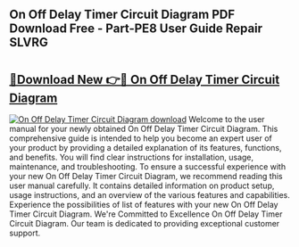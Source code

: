 ## On Off Delay Timer Circuit Diagram PDF Download Free - Part-PE8 User Guide Repair SLVRG

# <h2><a href="http://dfuigh.blite.top/?on=On+Off+Delay+Timer+Circuit+Diagram">🔗Download New 👉🔴 On Off Delay Timer Circuit Diagram</a></h2>

[![On Off Delay Timer Circuit Diagram download](https://i.imgur.com/lujVjoI.png)](http://dfuigh.blite.top/?on=On+Off+Delay+Timer+Circuit+Diagram)
Welcome to the user manual for your newly obtained On Off Delay Timer Circuit Diagram. This comprehensive guide is intended to help you become an expert user of your product by providing a detailed explanation of its features, functions, and benefits. You will find clear instructions for installation, usage, maintenance, and troubleshooting. To ensure a successful experience with your new On Off Delay Timer Circuit Diagram, we recommend reading this user manual carefully. It contains detailed information on product setup, usage instructions, and an overview of the various features and capabilities. Experience the possibilities of list of features with your new On Off Delay Timer Circuit Diagram. We're Committed to Excellence On Off Delay Timer Circuit Diagram. Our team is dedicated to providing exceptional customer support.
